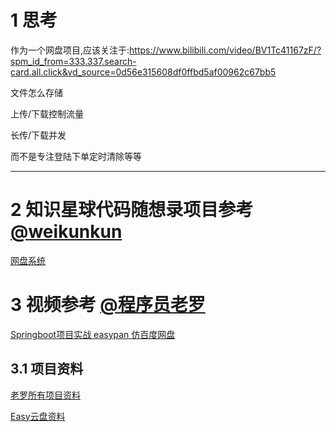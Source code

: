 

# 1 思考

作为一个网盘项目,应该关注于:<https://www.bilibili.com/video/BV1Tc41167zF/?spm_id_from=333.337.search-card.all.click&vd_source=0d56e315608df0ffbd5af00962c67bb5>

文件怎么存储

上传/下载控制流量

长传/下载并发


而不是专注登陆下单定时清除等等


---
# 2 知识星球代码随想录项目参考 [@weikunkun](https://wx.zsxq.com/dweb2/index/footprint/824251544412)
[网盘系统](https://wx.zsxq.com/dweb2/index/columns/88511825151142)



# 3 视频参考 [@程序员老罗](https://space.bilibili.com/499388891)

[Springboot项目实战 easypan 仿百度网盘](https://www.bilibili.com/video/BV1qV4y1d7zY/?spm_id_from=333.999.0.0&vd_source=0d56e315608df0ffbd5af00962c67bb5)

## 3.1 项目资料 

[老罗所有项目资料](https://docs.qq.com/doc/DY1VMamFaWUttWnhi?errorpage_redirect_count=1)

[Easy云盘资料](https://docs.qq.com/doc/DY0NQRlJlZ053WUNW)